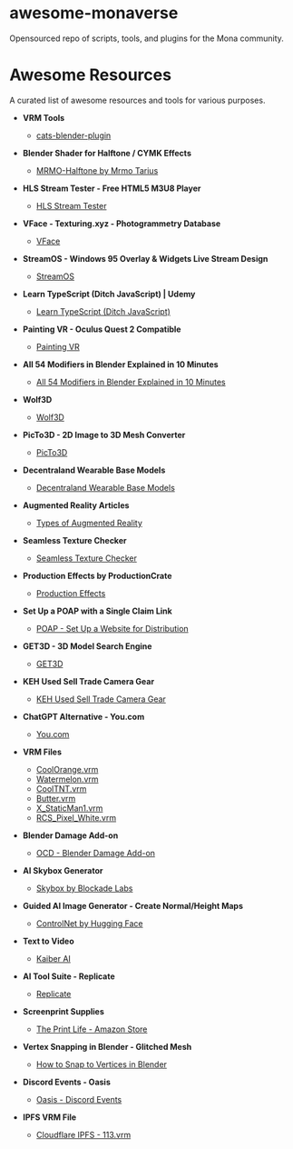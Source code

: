 # awesome-monaverse
 Opensourced repo of scripts, tools, and plugins for the Mona community.

# Awesome Resources

A curated list of awesome resources and tools for various purposes.

- **VRM Tools**
    - [cats-blender-plugin](https://github.com/absolute-quantum/cats-blender-plugin)

- **Blender Shader for Halftone / CYMK Effects**
    - [MRMO-Halftone by Mrmo Tarius](https://github.com/Mrmo-Tarius/MRMO-Halftone)

- **HLS Stream Tester - Free HTML5 M3U8 Player**
    - [HLS Stream Tester](https://www.m3u8player.online/)

- **VFace - Texturing.xyz - Photogrammetry Database**
    - [VFace](https://texturing.xyz/)

- **StreamOS - Windows 95 Overlay & Widgets Live Stream Design**
    - [StreamOS](https://stream-os.com/)

- **Learn TypeScript (Ditch JavaScript) | Udemy**
    - [Learn TypeScript (Ditch JavaScript)](https://www.udemy.com/course/understanding-typescript/)

- **Painting VR - Oculus Quest 2 Compatible**
    - [Painting VR](https://www.oculus.com/experiences/quest/2990276244399003)

- **All 54 Modifiers in Blender Explained in 10 Minutes**
    - [All 54 Modifiers in Blender Explained in 10 Minutes](https://www.youtube.com/watch?v=B6wr5K-0QOY)

- **Wolf3D**
    - [Wolf3D](https://wolf3d.io/)

- **PicTo3D - 2D Image to 3D Mesh Converter**
    - [PicTo3D](https://picto3d.com/)

- **Decentraland Wearable Base Models**
    - [Decentraland Wearable Base Models](https://drive.google.com/drive/u/0/folders/12hOVgZsLriBuutoqGkIYEByJF8bA-rAU)

- **Augmented Reality Articles**
    - [Types of Augmented Reality](https://softtek.eu/en/tech-magazine-en/user-experience-en/what-are-the-different-types-of-augmented-reality/#:~:text=Mainly%2C%20there%20is%20a%20classification,overlay%20AR%20and%20contour%20AR)

- **Seamless Texture Checker**
    - [Seamless Texture Checker](https://www.pycheung.com/checker/)

- **Production Effects by ProductionCrate**
    - [Production Effects](https://vfx.productioncrate.com/)

- **Set Up a POAP with a Single Claim Link**
    - [POAP - Set Up a Website for Distribution](https://poap.zendesk.com/hc/en-us/articles/9721260337293-How-Do-I-Set-Up-a-Website-for-POAP-Distribution-)

- **GET3D - 3D Model Search Engine**
    - [GET3D](https://nv-tlabs.github.io/GET3D/)

- **KEH Used Sell Trade Camera Gear**
    - [KEH Used Sell Trade Camera Gear](https://www.keh.com/)

- **ChatGPT Alternative - You.com**
    - [You.com](https://you.com/search?q=who+are+you&tbm=youchat&twclid=2135u9e7da09g4o9e7n8ahj9nl)

- **VRM Files**
    - [CoolOrange.vrm](https://raw.githubusercontent.com/discmage/mona/main/CoolOrange.vrm)
    - [Watermelon.vrm](https://raw.githubusercontent.com/discmage/mona/main/Watermelon.vrm)
    - [CoolTNT.vrm](https://raw.githubusercontent.com/discmage/mona/main/CoolTNT.vrm)
    - [Butter.vrm](https://raw.githubusercontent.com/discmage/mona/main/Butter.vrm)
    - [X_StaticMan1.vrm](https://raw.githubusercontent.com/neonglitch86/vrm/main/X_StaticMan1.vrm)
    - [RCS_Pixel_White.vrm](https://raw.githubusercontent.com/neonglitch86/vrm/main/RCS_Pixel_White.vrm)

- **Blender Damage Add-on**
    - [OCD - Blender Damage Add-on](https://blendermarket.com/products/ocd)

- **AI Skybox Generator**
    - [Skybox by Blockade Labs](https://skybox.blockadelabs.com/)

- **Guided AI Image Generator - Create Normal/Height Maps**
    - [ControlNet by Hugging Face](https://huggingface.co/spaces/hysts/ControlNet)

- **Text to Video**
    - [Kaiber AI](https://kaiber.ai/create)

- **AI Tool Suite - Replicate**
    - [Replicate](https://replicate.com/)

- **Screenprint Supplies**
    - [The Print Life - Amazon Store](https://www.theprintlife.com/amazon-store/)

- **Vertex Snapping in Blender - Glitched Mesh**
    - [How to Snap to Vertices in Blender](https://artisticrender.com/how-to-snap-to-vertices-in-blender-and-when-is-it-useful/)

- **Discord Events - Oasis**
    - [Oasis - Discord Events](https://monaverse.com/spaces/oasis?invite=T1RZd056UXhNdzp1cy8q)

- **IPFS VRM File**
    - [Cloudflare IPFS - 113.vrm](https://cloudflare-ipfs.com/ipfs/bafybeielrxef6cmvsq6vs2a66xxqncos5qfwe3bwna2wguibezpwfbc7ci/113.vrm)
